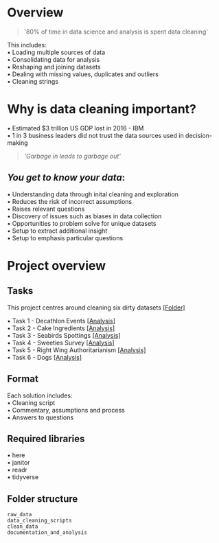 # Overview

>'80% of time in data science and analysis is spent data cleaning'

This includes:</br>
• Loading multiple sources of data</br>
• Consolidating data for analysis</br>
• Reshaping and joining datasets</br>
• Dealing with missing values, duplicates and outliers</br>
• Cleaning strings


# Why is data cleaning important?

• Estimated $3 trillion US GDP lost in 2016 - IBM</br>
• 1 in 3 business leaders did not trust the data sources  used in decision-making</br>

> *'Garbage in leads to garbage out'*

## *You get to know your data*:
• Understanding data through inital cleaning and exploration</br>
• Reduces the risk of incorrect assumptions</br>
• Raises relevant questions</br>
• Discovery of issues such as biases in data collection</br>
• Opportunities to problem solve for unique datasets</br>
• Setup to extract additional insight</br>
• Setup to emphasis particular questions</br>


# Project overview

## Tasks

This project centres around cleaning six dirty datasets [[Folder]](https://github.com/ThisIsJohnnyLau/dirty_data_project)
  
• Task 1 - Decathlon Events [[Analysis]](https://thisisjohnnylau.github.io/task_1.html)  
• Task 2 - Cake Ingredients  [[Analysis]](https://thisisjohnnylau.github.io/task_2.html)  
• Task 3 - Seabirds Spottings  [[Analysis]](https://thisisjohnnylau.github.io/task_3.html)  
• Task 4 - Sweeties Survey  [[Analysis]](https://thisisjohnnylau.github.io/task_4.html)  
• Task 5 - Right Wing Authoritarianism  [[Analysis]](https://thisisjohnnylau.github.io/task_5.html)  
• Task 6 - Dogs [[Analysis]](https://thisisjohnnylau.github.io/task_6.html)  

## Format

Each solution includes:</br>
• Cleaning script</br>
• Commentary, assumptions and process</br>
• Answers to questions</br>

## Required libraries

• here</br> 
• janitor</br> 
• readr</br> 
• tidyverse</br>

## Folder structure 

```
raw_data
data_cleaning_scripts
clean_data
documentation_and_analysis
```